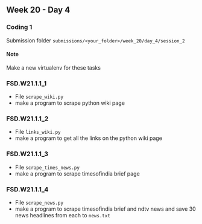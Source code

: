 ## Week 20 - Day 4

### Coding 1

Submission folder `submissions/<your_folder>/week_20/day_4/session_2`

#### Note
Make a new virtualenv for these tasks

### FSD.W21.1.1_1
- File `scrape_wiki.py` 
- make a program to scrape python wiki page 

### FSD.W21.1.1_2
- File `links_wiki.py` 
- make a program to get all the links on the python wiki page

### FSD.W21.1.1_3
- File `scrape_times_news.py` 
- make a program to scrape timesofindia brief page 

### FSD.W21.1.1_4
- File `scrape_news.py` 
- make a program to scrape timesofindia brief and ndtv news and save 30 news headlines from each to `news.txt` 

